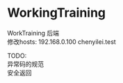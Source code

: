 # WorkingTraining
WorkTraining 后端 <br> 
修改hosts:   192.168.0.100   chenyilei.test

TODO:<br>
异常码的规范<br>
安全返回
    